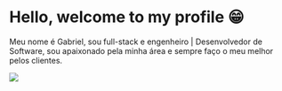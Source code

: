 <html>
  <main>
    <h1>Hello, welcome to my profile 😁</h1>
    <div>
      <p>Meu nome é Gabriel, sou full-stack e engenheiro | Desenvolvedor de Software, sou apaixonado pela minha área e sempre faço o         meu melhor pelos clientes.</p>
    </div>
      <img src="https://github-readme-stats.vercel.app/api/top-langs/?username=GB-GomesDeveloper&layout=compact&theme=transparent&hide_border=true&title_color=21262d">
  </main>
</html>

<!--
**GB-GomesDeveloper/GB-GomesDeveloper** is a ✨ _special_ ✨ repository because its `README.md` (this file) appears on your GitHub profile.

Here are some ideas to get you started:

- 🔭 I’m currently working on ...
- 🌱 I’m currently learning ...
- 👯 I’m looking to collaborate on ...
- 🤔 I’m looking for help with ...
- 💬 Ask me about ...
- 📫 How to reach me: ...
- 😄 Pronouns: ...
- ⚡ Fun fact: ...
-->
